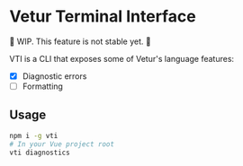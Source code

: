 # Vetur Terminal Interface

🚧 WIP. This feature is not stable yet. 🚧

VTI is a CLI that exposes some of Vetur's language features:

- [x] Diagnostic errors
- [ ] Formatting

## Usage

```bash
npm i -g vti
# In your Vue project root
vti diagnostics
```
